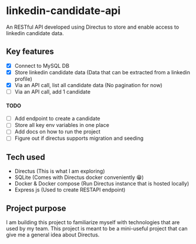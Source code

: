 # linkedin-candidate-api
An RESTful API developed using Directus to store and enable access to linkedin candidate data.

## Key features
- [x] Connect to MySQL DB
- [x] Store linkedin candidate data (Data that can be extracted from a linkedin profile)
- [x] Via an API call, list all candidate data (No pagination for now)
- [ ] Via an API call, add 1 candidate

#### TODO
- [ ] Add endpoint to create a candidate
- [ ] Store all key env variables in one place
- [ ] Add docs on how to run the project
- [ ] Figure out if directus supports migration and seeding

## Tech used
- Directus (This is what I am exploring)
- SQLite (Comes with Directus docker conveniently 😁)
- Docker & Docker compose (Run Directus instance that is hosted locally)
- Express js (Used to create RESTAPI endpoint)

## Project purpose
I am building this project to familiarize myself with technologies that are used by my team. This project is meant to be a mini-useful project that can give me a general idea about Directus. 
